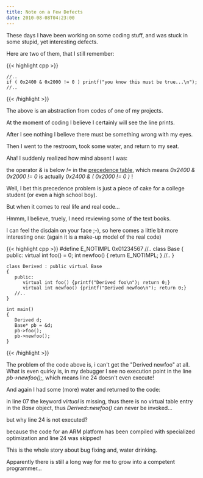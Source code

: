 ```yaml
---
title: Note on a Few Defects
date: 2010-08-08T04:23:00
---
```



These days I have been working on some coding stuff, and was stuck in some stupid, yet interesting defects.

<!--more-->

Here are two of them, that I still remember:

{{< highlight cpp >}}

    //..
    if ( 0x2400 & 0x2000 != 0 ) printf("you know this must be true...\n");
    //..

{{< /highlight >}}

The above is an abstraction from codes of one of my projects.

At the moment of coding I believe I certainly will see the line prints.

After I see nothing I believe there must be something wrong with my eyes.

Then I went to the restroom, took some water, and return to my seat.

Aha! I suddenly realized how mind absent I was:


the operator *&* is below *!=* in the [precedence table](http://en.wikipedia.org/wiki/Operators_in_C_and_C%2B%2B#Operator_precedence), which means *0x2400 & 0x2000 != 0* is actually *0x2400 & ( 0x2000 != 0 )* !

Well, I bet this precedence problem is just a piece of cake for a college student (or even a high school boy).

But when it comes to real life and real code...

Hmmm, I believe, truely, I need reviewing some of the text books.

I can feel the disdain on your face  ;-), so here comes a little bit more interesting one: (again it is a make-up model of the real code)

{{< highlight cpp >}}
    #define E_NOTIMPL 0x01234567
    //..
    class Base
    {
       public:
          virtual int foo() = 0;
          int newfoo() { return E_NOTIMPL; }
       //..
    }

    class Derived : public virtual Base
    {
       public:
          virtual int foo() {printf("Derived foo\n"); return 0;}
          virtual int newfoo() {printf("Derived newfoo\n"); return 0;}
       //..
    }

    int main()
    {
       Derived d;
       Base* pb = &d;
       pb->foo();
       pb->newfoo();
    }
{{< /highlight >}}

The problem of the code above is, i can't get the "Derived newfoo" at all. What is even quirky is, in my debugger I see no execution point in the line *pb->newfoo();*, which means line 24 doesn't even execute!

And again I had some (more) water and returned to the code:


in line 07 the keyword *virtual* is missing, thus there is no virtual table entry in the *Base* object, thus *Derived::newfoo()* can never be invoked...


but why line 24 is not executed?


because the code for an ARM platform has been compiled with specialized optimization and line 24 was skipped!


This is the whole story about bug fixing and, water drinking.

Apparently there is still a long way for me to grow into a competent programmer...
